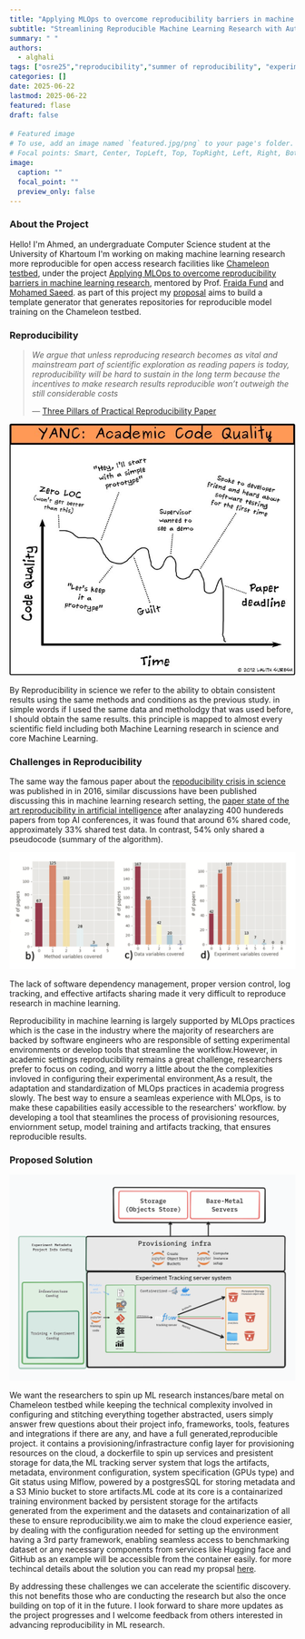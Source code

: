 ```yaml
---
title: "Applying MLOps to overcome reproducibility barriers in machine learning research"
subtitle: "Streamlining Reproducible Machine Learning Research with Automated MLOps Workflows"
summary: " "
authors: 
  - alghali
tags: ["osre25","reproducibility","summer of reproducibility", "experiment tracking","machine learning research", "automation","chameleon testbed"]
categories: []
date: 2025-06-22
lastmod: 2025-06-22
featured: flase
draft: false

# Featured image
# To use, add an image named `featured.jpg/png` to your page's folder.
# Focal points: Smart, Center, TopLeft, Top, TopRight, Left, Right, BottomLeft, Bottom, BottomRight.
image:
  caption: ""
  focal_point: ""
  preview_only: false
---
```

### About the Project 
Hello! I'm Ahmed, an undergraduate Computer Science student at the University of Khartoum I'm working on making machine learning research more reproducible for open access research facilities like [Chameleon testbed](chameleoncloud.org), under the project [Applying MLOps to overcome reproducibility barriers in machine learning research](https://ucsc-ospo.github.io/project/osre25/nyu/mlops/), mentored by Prof. [Fraida Fund](https://ucsc-ospo.github.io/author/fraida-fund/) and [Mohamed Saeed](https://ucsc-ospo.github.io/author/mohamed-saeed/). as part of this project my [proposal](https://docs.google.com/document/d/146PutdVy7cWSf_Gn8qcn0Ba2llMHjNtHIQzZ5a-xRvQ/edit?usp=sharing) aims to build a template generator that generates repositories for reproducible model training on the Chameleon testbed.

### Reproducibility
> *We argue that unless reproducing research becomes as vital and mainstream part of scientific exploration as reading papers is today, reproducibility will be hard to sustain in the long term because the incentives to make research results reproducible won’t outweigh the still considerable costs*
>
> — [Three Pillars of Practical Reproducibility Paper](https://www.chameleoncloud.org/media/filer_public/25/18/25189b96-c3a2-4a55-b99b-c25322fe6682/reproducibility_on_chameleon-3.pdf)

![Acadamic code quality](codquality.JPG)

By Reproducibility in science we refer to the ability to obtain consistent results using the same methods and conditions as the previous study. in simple words if I used the same data and metholodgy that was used before, I should obtain the same results. this principle is mapped to almost every scientific field including both Machine Learning research in science and core Machine Learning.

### Challenges in Reproducibility

The same way the famous paper about the [repoducibility crisis in science](https://www.nature.com/articles/d41586-019-00067-3) was published in in 2016, similar discussions have been published discussing this in machine learning research setting, the [paper state of the art reproducibility in artificial intelligence](https://ojs.aaai.org/index.php/AAAI/article/view/11503) after analayzing 400 hundereds papers from top AI conferences, it was found that around 6% shared code, approximately 33% shared test data. In contrast, 54% only shared a pseudocode (summary of the algorithm). 

![Percentage of papers documenting each variable for the three factors](variables.png)

The lack of software dependency management, proper version control, log tracking, and effective artifacts sharing made it very difficult to reproduce research in machine learning.

Reproducibility in machine learning is largely supported by MLOps practices which is the case in the industry where the majority of researchers are backed by software engineers who are responsible of setting experimental environments or develop tools that streamline the workflow.However, in academic settings reproducibility remains a great challenge, researchers prefer to focus on coding, and worry a little about the the complexities invloved in configuring their experimental environment,As a result, the adaptation and standardization of MLOps practices in academia progress slowly. The best way to ensure a seamleas experience with MLOps, is to make these capabilities easily accessible to the researchers' workflow. by developing a tool that steamlines the process of provisioning resources, enviornment setup, model training and artifacts tracking, that ensures reproducible results.


### Proposed Solution

![Solution Architecture](Design.png)

We want the researchers to spin up ML research instances/bare metal on Chameleon testbed while keeping the technical complexity involved in configuring and stitching everything together abstracted, users simply answer frew questions about their project info, frameworks, tools, features and integrations if there are any, and have a full generated,reproducible project. it contains a provisioning/infrastracture config layer for provisioning resources on the cloud, a dockerfile to spin up services and presistent storage for data,the  ML tracking server system that logs the artifacts, metadata, environment configuration, system specification (GPUs type) and Git status using Mlflow, powered by a postgresSQL for storing metadata and a S3 Minio bucket to store artifacts.ML code at its core is a containarized training environment backed by
persistent storage for the artifacts generated from the experiment and the datasets and containarization of all these to ensure reproducibility.we aim to make the cloud experience easier, by dealing with the configuration needed for setting up the environment having a 3rd party framework, enabling seamless access to benchmarking dataset or any necessary components from services like Hugging face and GitHub as an example will be accessible from the container easily.  for more techincal details about the solution you can read my propsal [here](https://docs.google.com/document/d/1ilm-yMEq-UTiJPGMl8tQc3Anl5cKM5RD2sUGInLjLbU).


By addressing these challenges we can accelerate the scientific discovery. this not benefits those who are conducting the research but also the once building on top of it in the future. I look forward to share more updates as the project progresses and I welcome feedback from others interested in advancing reproducibility in ML research.